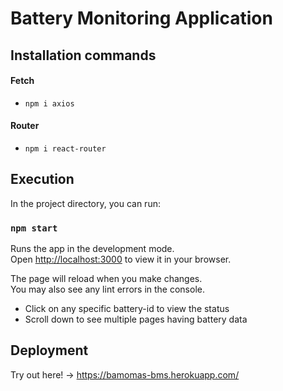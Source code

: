 # Battery Monitoring Application

## Installation commands

#### Fetch
- `npm i axios`

#### Router
- `npm i react-router`

## Execution
In the project directory, you can run:

### `npm start`
Runs the app in the development mode.\
Open [http://localhost:3000](http://localhost:3000) to view it in your browser.

The page will reload when you make changes.\
You may also see any lint errors in the console.
- Click on any specific battery-id to view the status
- Scroll down to see multiple pages having battery data


## Deployment
Try out here! -> https://bamomas-bms.herokuapp.com/

